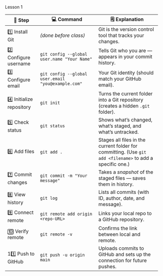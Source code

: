 Lesson 1

| 🧩 Step                   | 💻 Command                                         | 🗒️ Explanation                                                                                          |
| ------------------------- | -------------------------------------------------- | -------------------------------------------------------------------------------------------------------- |
| 1️⃣ Install Git           | *(done before class)*                              | Git is the version control tool that tracks your changes.                                                |
| 2️⃣ Configure username    | `git config --global user.name "Your Name"`        | Tells Git who you are — appears in your commit history.                                                  |
| 3️⃣ Configure email       | `git config --global user.email "you@example.com"` | Your Git identity (should match your GitHub email).                                                      |
| 4️⃣ Initialize repository | `git init`                                         | Turns the current folder into a Git repository (creates a hidden `.git` folder).                         |
| 5️⃣ Check status          | `git status`                                       | Shows what’s changed, what’s staged, and what’s untracked.                                               |
| 6️⃣ Add files             | `git add .`                                        | Stages all files in the current folder for committing. (Use `git add <filename>` to add a specific one.) |
| 7️⃣ Commit changes        | `git commit -m "Your message"`                     | Takes a *snapshot* of the staged files — saves them in history.                                          |
| 8️⃣ View history          | `git log`                                          | Lists all commits (with ID, author, date, and message).                                                  |
| 9️⃣ Connect remote        | `git remote add origin <repo-URL>`                 | Links your local repo to a GitHub repository.                                                            |
| 🔟 Verify remote          | `git remote -v`                                    | Confirms the link between local and remote.                                                              |
| 11️⃣ Push to GitHub       | `git push -u origin main`                          | Uploads commits to GitHub and sets up the connection for future pushes.                                  |
